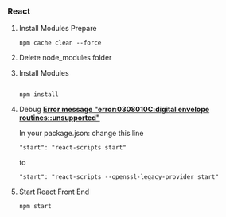 ### React

1. Install Modules Prepare
    
    ```
    npm cache clean --force
    ```
    
2. Delete node_modules folder
3. Install  Modules
    
    ```
    
    npm install
    ```
    
4. Debug **[Error message "error:0308010C:digital envelope routines::unsupported"](https://stackoverflow.com/questions/69692842/error-message-error0308010cdigital-envelope-routinesunsupported)**
    
    In your package.json: change this line
    
    ```
    "start": "react-scripts start"
    
    ```
    
    to
    
    ```
    "start": "react-scripts --openssl-legacy-provider start"
    ```
    
5. Start React Front End
    
    ```python
    npm start
    ```